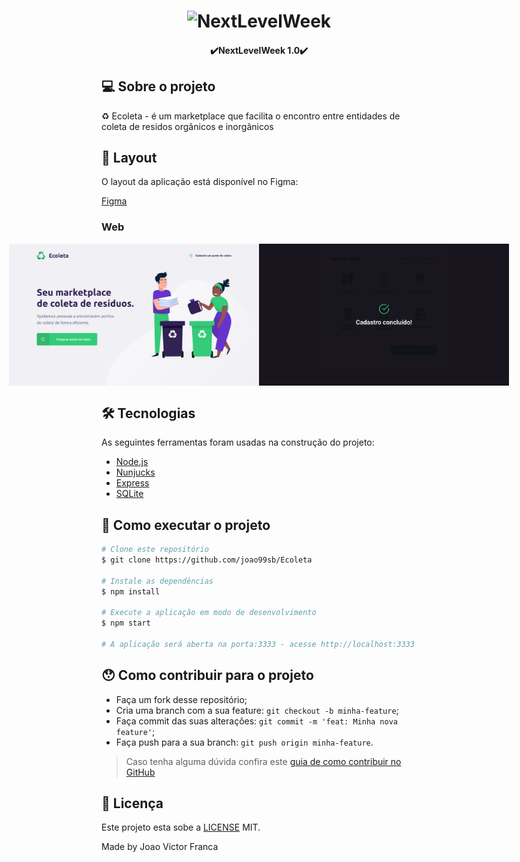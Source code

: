 <h1 align="center">
    <img alt="NextLevelWeek" title="#NextLevelWeek" src="github\ecoleta.svg">
</h1>

<h4 align="center"> 
	✔️NextLevelWeek 1.0✔️
</h4>



## 💻 Sobre o projeto

♻️ Ecoleta - é um marketplace que facilita o encontro entre entidades de coleta de residos orgânicos e inorgânicos


## 🎨 Layout

O layout da aplicação está disponível no Figma:

<a href="https://www.figma.com/file/1SxgOMojOB2zYT0Mdk28lB/Ecoleta?node-id=136%3A546">
  Figma
</a>


### Web

<p align="center" style="display: flex; align-items: flex-start; justify-content: center;">
  <img alt="NextLevelWeek" title="#NextLevelWeek" src="./.github/ecoleta.png" width="400px">

  <img alt="NextLevelWeek" title="#NextLevelWeek" src="./.github/sucesso-web.svg" width="400px">
</p>

## 🛠 Tecnologias

As seguintes ferramentas foram usadas na construção do projeto:

- [Node.js][nodejs]
- [Nunjucks][nj]
- [Express][express]
- [SQLite][sql]


## 🚀 Como executar o projeto


```bash
# Clone este repositório
$ git clone https://github.com/joao99sb/Ecoleta

# Instale as dependências
$ npm install

# Execute a aplicação em modo de desenvolvimento
$ npm start

# A aplicação será aberta na porta:3333 - acesse http://localhost:3333
```



## 😯 Como contribuir para o projeto

- Faça um fork desse repositório;
- Cria uma branch com a sua feature: `git checkout -b minha-feature`;
- Faça commit das suas alterações: `git commit -m 'feat: Minha nova feature'`;
- Faça push para a sua branch: `git push origin minha-feature`.
> Caso tenha alguma dúvida confira este [guia de como contribuir no GitHub](https://github.com/firstcontributions/first-contributions)


## 📝 Licença

Este projeto esta sobe a [LICENSE](LICENSE.md) MIT.

Made by Joao Victor Franca

[nodejs]: https://nodejs.org/
[reactjs]: https://reactjs.org
[nj]: https://mozilla.github.io/nunjucks/
[license]: https://opensource.org/licenses/MIT
[vceslint]: https://marketplace.visualstudio.com/items?itemName=dbaeumer.vscode-eslint
[prettier]: https://marketplace.visualstudio.com/items?itemName=esbenp.prettier-vscode
[rs]: https://rocketseat.com.br
[express]:https://expressjs.com/pt-br/
[sql]:https://www.sqlite.org/index.html